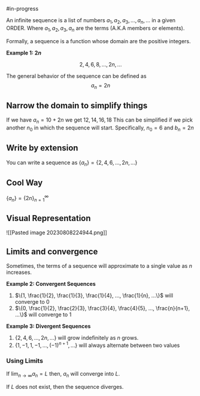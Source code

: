 #in-progress 

An infinite sequence is a list of numbers $a_{1}, a_{2}, a_{3}, ..., a_{n}, ...$  in a given ORDER. 
Where $a_{1}, a_{2}, a_{3}, a_{n}$ are the terms (A.K.A members or elements).

Formally, a sequence is a function whose domain are the positive integers.

**Example 1: $2n$**

$$2, 4, 6, 8, ..., 2n, ...$$

The general behavior of the sequence can be defined as
$$a_{n} = 2n$$
## Narrow the domain to simplify things
If we have $a_{n} = 10 + 2n$ we get $12, 14, 16, 18$ 
This can be simplified if we pick another $n_{0}$ in which the sequence will start. Specifically, $n_{0} = 6$ and $b_{n} = 2n$

## Write by extension
You can write a sequence as $\{a_{n}\} = \{2, 4, 6, ..., 2n, ...\}$

## Cool Way
$\{a_{n}\} = \{2n\}_{n=1}^{\infty}$ 

## Visual Representation
![[Pasted image 20230808224944.png]]
## Limits and convergence
Sometimes, the terms of a sequence will approximate to a single value as $n$ increases.

**Example 2: Convergent Sequences**

1. $\{1, \frac{1}{2}, \frac{1}{3}, \frac{1}{4}, ..., \frac{1}{n}, ...\}$ will converge to 0
2. $\{0, \frac{1}{2}, \frac{2}{3}, \frac{3}{4}, \frac{4}{5}, ..., \frac{n}{n+1}, ...\}$ will converge to 1

**Example 3: Divergent Sequences**
1. $\{2, 4, 6, ..., 2n, ...\}$ will grow indefinitely as $n$ grows.
2. $\{1, -1, 1, -1, ..., (-1)^{n+1}, ...\}$ will always alternate between two values

### Using Limits
If $\lim_{n\to\infty} a_{n} = L$ then, $a_{n}$ will converge into $L$.

If $L$ does not exist, then the sequence diverges.

